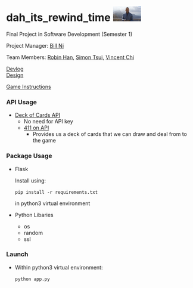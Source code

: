 # dah_its_rewind_time </div> <img src="https://raw.githubusercontent.com/bnidevs/dah_its_rewind_time/master/logo.jpg" height="40">
Final Project in Software Development (Semester 1)

Project Manager: [Bill Ni](https://github.com/bnidevs)

Team Members: [Robin Han](https://github.com/robinhanstuy), [Simon Tsui](https://github.com/simont1), [Vincent Chi](https://github.com/vchi90)

[Devlog](https://github.com/bnidevs/dah_its_rewind_time/blob/master/doc/devlog.txt)
<br>
[Design](https://github.com/bnidevs/dah_its_rewind_time/blob/master/doc/design.pdf)


[Game Instructions](https://www.cardplayer.com/rules-of-poker/how-to-play-poker/games/texas-holdem)

### API Usage
 - [Deck of Cards API](https://deckofcardsapi.com/)
   - No need for API key
   - [411 on API](https://docs.google.com/document/d/1K6CX_47vSvS9FYlEok4eUyIEeN3_qZ3DGXmai0bZm5o/edit?usp=sharing)
     - Provides us a deck of cards that we can draw and deal from to the game

### Package Usage
 - Flask
 
   Install using:
   ```
   pip install -r requirements.txt
   ```
   in python3 virtual environment
 
 - Python Libaries
   - os
   - random
   - ssl

### Launch
 - Within python3 virtual environment:
   ```
   python app.py
   ```
